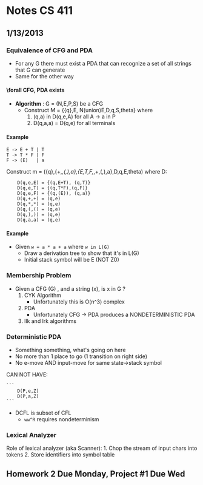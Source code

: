 # Notes CS 411
## 1/13/2013

### Equivalence of CFG and PDA
- For any G there must exist a PDA that can recognize a set of all strings that G can generate
- Same for the other way


#### \forall CFG, PDA exists 
- **Algorithm** : G = (N,E,P,S) be a CFG
    - Construct M = {{q},E, N(union)E,D,q,S,theta} where
        1. (q,a) in D(q,e,A) for all A -> a in P
        2. D(q,a,a) = D(q,e) for all terminals 

#### Example

```
E -> E + T | T
T -> T * F | F
F -> (E)   | a
```

Construct m = ({q},{+,*,(,),a},{E,T,F,*,+,(,),a},D,q,E,theta) where D:

```
    D(q,e,E) = {(q,E+T), (q,T)}
    D(q,e,T) = {(q,T*F),(q,F)}
    D(q,e,F) = {(q,(E)), (q,a)}
    D(q,+,+) = (q,e)
    D(q,*,*) = (q,e)
    D(q,(,() = (q,e)
    D(q,),)) = (q,e)
    D(q,a,a) = (q,e) 
```

#### Example
- Given ``w = a * a + a`` where ``w in L(G)``
    - Draw a derivation tree to show that it's in L(G)
    - Initial stack symbol will be E (NOT Z0) 


### Membership Problem
- Given a CFG (G) , and a string (x), is x in G ? 
    1. CYK Algorithm
        - Unfortunately this is O(n^3) complex
    2. PDA 
        - Unfortunately CFG -> PDA produces a NONDETERMINISTIC PDA
    3. llk and lrk algorithms 

### Deterministic PDA
- Something something, what's going on here
- No more than 1 place to go (1 transition on right side)
- No e-move AND input-move for same state->stack symbol 

CAN NOT HAVE:

    ```
        D(P,e,Z)
        D(P,a,Z) 
    ```

- DCFL is subset of CFL 
    - ``ww^R`` requires nondeterminism 

### Lexical Analyzer
Role of lexical analyzer (aka Scanner):
    1. Chop the stream of input chars into tokens
    2. Store identifiers into symbol table 

## Homework 2 Due Monday, Project #1 Due Wed 

